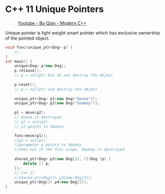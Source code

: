 # C++ 11 Unique Pointers

> [Youtube - Bo Qian - Modern C++](https://www.youtube.com/watch?v=YeI6V2O5BFE&list=PL5jc9xFGsL8FWtnZBeTqZBbniyw0uHyaH&index=10)

Unique pointer is light weight smart pointer which has exclusive ownership of the pointed object.

``` c++
void func(unique_ptr<Dog> p) {
    //...
}
int main() {
    unique<Dog> p(new Dog);
    p.release();
    // p = nullptr but do not destroy the object
    
    p.reset();
    // p = nullptr and destroy the object
    
    unique_ptr<Dog> p1(new Dog("Gunna"));
    unique_ptr<Dog> p2(new Dog("Somkey"));
    
    p1 = move(p2);
    // Gunna is destroyed
    // p2 = nullptr
    // p1 points to Smokey

    func(move(p1));
    //p1 = nullptr
    //parameter p points to Smokey
    //when out of the func scope, Smokey is destroyed
    
    shared_ptr<Dog> p3(new Dog[3], [](Dog *p) {
        delete [] p;
    });
    // C++ 17
    //shared_ptr<Dog[]> p3(new Dog[3]);
    unique_ptr<Dog[]> p4(new Dog[3]);
}
```
